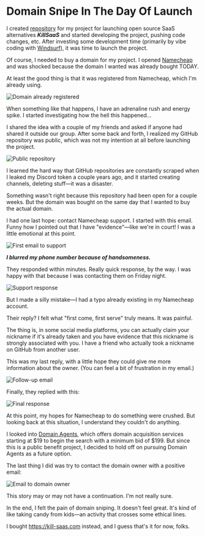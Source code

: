 # Domain Snipe In The Day Of Launch

I created [repository](https://github.com/skilldeliver/killsaas) for my project for launching open source SaaS alternatives **_KillSaaS_** and started developing the project, pushing code changes, etc. After investing some development time (primarily by vibe coding with [Windsurf](https://windsurf.ai)), it was time to launch the project.

Of course, I needed to buy a domain for my project. I opened [Namecheap](https://www.namecheap.com) and was shocked because the domain I wanted was already bought TODAY.

At least the good thing is that it was registered from Namecheap, which I'm already using.

![Domain already registered](https://github.com/user-attachments/assets/6f817da0-4ffb-46ff-ae21-5c317261dc79)

When something like that happens, I have an adrenaline rush and energy spike. I started investigating how the hell this happened...

I shared the idea with a couple of my friends and asked if anyone had shared it outside our group. After some back and forth, I realized my GitHub repository was public, which was not my intention at all before launching the project.

![Public repository](https://github.com/user-attachments/assets/fb705859-d4f8-468c-b623-f6b2837a461a)

I learned the hard way that GitHub repositories are constantly scraped when I leaked my Discord token a couple years ago, and it started creating channels, deleting stuff—it was a disaster.

Something wasn't right because this repository had been open for a couple weeks. But the domain was bought on the same day that I wanted to buy the actual domain.

I had one last hope: contact Namecheap support. I started with this email. Funny how I pointed out that I have "evidence"—like we're in court! I was a little emotional at this point.

![First email to support](https://github.com/user-attachments/assets/855217ec-a30b-4f80-bb5e-de24edc9a55f)

**_I blurred my phone number because of handsomeness._**

They responded within minutes. Really quick response, by the way. I was happy with that because I was contacting them on Friday night.

![Support response](https://github.com/user-attachments/assets/14e4a5cd-600d-41ed-9cd4-e5008765162a)

But I made a silly mistake—I had a typo already existing in my Namecheap account.

Their reply? I felt what "first come, first serve" truly means. It was painful.

The thing is, in some social media platforms, you can actually claim your nickname if it's already taken and you have evidence that this nickname is strongly associated with you. I have a friend who actually took a nickname on GitHub from another user.

This was my last reply, with a little hope they could give me more information about the owner. (You can feel a bit of frustration in my email.)

![Follow-up email](https://github.com/user-attachments/assets/0d08f925-de7d-41f9-9c9a-3dc78137f2e3)

Finally, they replied with this:

![Final response](https://github.com/user-attachments/assets/d76b86a1-ea8a-4324-a93f-d52367fbe406)

At this point, my hopes for Namecheap to do something were crushed. But looking back at this situation, I understand they couldn't do anything.

I looked into [Domain Agents](https://www.domainagents.com), which offers domain acquisition services starting at $19 to begin the search with a minimum bid of $199. But since this is a public benefit project, I decided to hold off on pursuing Domain Agents as a future option.

The last thing I did was try to contact the domain owner with a positive email:

![Email to domain owner](https://github.com/user-attachments/assets/0270011c-8649-46b9-a174-046d6491cffb)

This story may or may not have a continuation. I'm not really sure.

In the end, I felt the pain of domain sniping. It doesn't feel great. It's kind of like taking candy from kids—an activity that crosses some ethical lines.

I bought https://kill-saas.com instead, and I guess that's it for now, folks.
